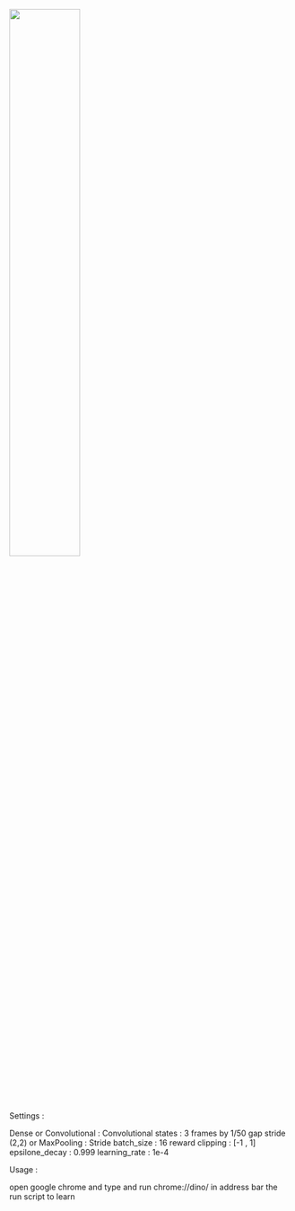 [<img src="https://img.youtube.com/vi/MtJTv-f51nc.jpg" width="50%">](https://youtu.be/MtJTv-f51nc)

Settings :

Dense or Convolutional : Convolutional
states : 3 frames by 1/50 gap
stride (2,2) or MaxPooling : Stride
batch_size : 16
reward clipping : [-1 , 1]
epsilone_decay : 0.999
learning_rate : 1e-4


Usage :

open google chrome and type and run chrome://dino/ in address bar
the  run script to learn
